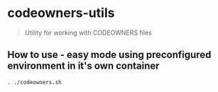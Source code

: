 # codeowners-utils

> Utility for working with CODEOWNERS files

## How to use - easy mode using preconfigured environment in it's own container

```sh
. ./codeowners.sh
```
